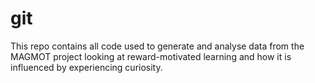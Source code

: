 # git
 This repo contains all code used to generate and analyse data from the MAGMOT project looking at reward-motivated learning and how it is influenced by experiencing curiosity.
